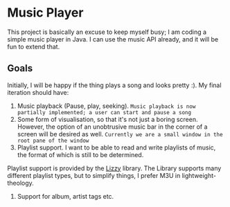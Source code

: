 Music Player
============
This project is basically an excuse to keep myself busy; I am coding a
simple music player in Java. I can use the music API already, and it will
be fun to extend that.

Goals
-----
Initially, I will be happy if the thing plays a song and looks pretty :).
My final iteration should have:

1. Music playback (Pause, play, seeking).
`Music playback is now partially implemented; a user can start and pause a song`
1. Some form of visualisation, so that it's not just a boring screen.
However, the option of an unobtrusive music bar in the corner of a screen
will be desired as well.
`Currently we are a small window in the root pane of the window`
1. Playlist support. I want to be able to read and write playlists of music,
the format of which is still to be determined.

Playlist support is provided by the [Lizzy](http://lizzy.sourceforge.net/) library.
The Library supports many different playlist types, but to simplify things, I prefer
M3U in lightweight-theology.
1. Support for album, artist tags etc.
